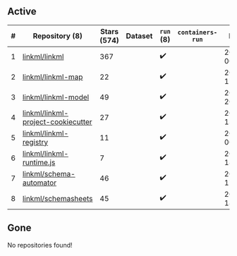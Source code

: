 ## Active
| # | Repository (8) | Stars (574) | Dataset | `run` (8) | `containers-run` | Last Modified |
| --- | --- | --- | --- | --- | --- | --- |
| 1 | [linkml/linkml](https://github.com/linkml/linkml) | 367 |  | :heavy_check_mark: |  | 2025-05-10 00:42:01+00:00 |
| 2 | [linkml/linkml-map](https://github.com/linkml/linkml-map) | 22 |  | :heavy_check_mark: |  | 2025-04-23 17:20:17+00:00 |
| 3 | [linkml/linkml-model](https://github.com/linkml/linkml-model) | 49 |  | :heavy_check_mark: |  | 2025-04-17 20:25:50+00:00 |
| 4 | [linkml/linkml-project-cookiecutter](https://github.com/linkml/linkml-project-cookiecutter) | 27 |  | :heavy_check_mark: |  | 2025-02-13 13:26:22+00:00 |
| 5 | [linkml/linkml-registry](https://github.com/linkml/linkml-registry) | 11 |  | :heavy_check_mark: |  | 2024-02-27 00:23:18+00:00 |
| 6 | [linkml/linkml-runtime.js](https://github.com/linkml/linkml-runtime.js) | 7 |  | :heavy_check_mark: |  | 2023-06-12 18:56:08+00:00 |
| 7 | [linkml/schema-automator](https://github.com/linkml/schema-automator) | 46 |  | :heavy_check_mark: |  | 2025-05-09 17:41:42+00:00 |
| 8 | [linkml/schemasheets](https://github.com/linkml/schemasheets) | 45 |  | :heavy_check_mark: |  | 2025-05-01 18:20:42+00:00 |

## Gone
No repositories found!
